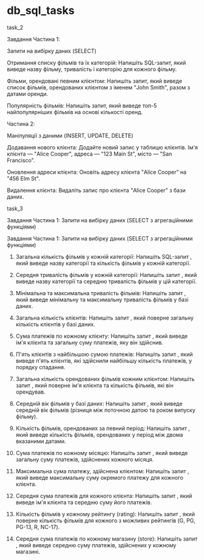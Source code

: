 # db_sql_tasks

task_2

Завдання Частина 1:

Запити на вибірку даних (SELECT)

Отримання списку фільмів та їх категорій: Напишіть SQL-запит, який виведе назву фільму, тривалість і категорію для кожного фільму.

Фільми, орендовані певним клієнтом: Напишіть запит, який виведе список фільмів, орендованих клієнтом з іменем "John Smith", разом з датами оренди.

Популярність фільмів: Напишіть запит, який виведе топ-5 найпопулярніших фільмів на основі кількості оренд.

Частина 2:

Маніпуляції з даними (INSERT, UPDATE, DELETE)

Додавання нового клієнта: Додайте новий запис у таблицю клієнтів. Ім'я клієнта — "Alice Cooper", адреса — "123 Main St", місто — "San Francisco".

Оновлення адреси клієнта: Оновіть адресу клієнта "Alice Cooper" на "456 Elm St".

Видалення клієнта: Видаліть запис про клієнта "Alice Cooper" з бази даних.

task_3

Завдання
Частина 1: Запити на вибірку даних (SELECT з агрегаційними функціями)

Завдання
Частина 1: Запити на вибірку даних (SELECT з агрегаційними функціями)
1. Загальна кількість фільмів у кожній категорії: Напишіть SQL-запит , який виведе
назву категорії та кількість фільмів у кожній категорії.

2. Середня тривалість фільмів у кожній категорії: Напишіть запит , який виведе
назву категорії та середню тривалість фільмів у цій категорії.

3. Мінімальна та максимальна тривалість фільмів: Напишіть запит , який виведе
мінімальну та максимальну тривалість фільмів у базі даних.

4. Загальна кількість клієнтів: Напишіть запит , який поверне загальну кількість
клієнтів у базі даних.

5. Сума платежів по кожному клієнту: Напишіть запит , який виведе ім'я клієнта та
загальну суму платежів, яку він здійснив.

6. П'ять клієнтів з найбільшою сумою платежів: Напишіть запит , який виведе п'ять
клієнтів, які здійснили найбільшу кількість платежів, у порядку спадання.

7. Загальна кількість орендованих фільмів кожним клієнтом: Напишіть запит ,
який поверне ім'я клієнта та кількість фільмів, які він орендував.

8. Середній вік фільмів у базі даних: Напишіть запит , який виведе середній вік
фільмів (різниця між поточною датою та роком випуску фільму).

9. Кількість фільмів, орендованих за певний період: Напишіть запит , який виведе
кількість фільмів, орендованих у період між двома вказаними датами.

10. Сума платежів по кожному місяцю: Напишіть запит , який виведе загальну суму
платежів, здійснених кожного місяця.

11. Максимальна сума платежу, здійснена клієнтом: Напишіть запит , який виведе
максимальну суму окремого платежу для кожного клієнта.

12. Середня сума платежів для кожного клієнта: Напишіть запит , який виведе ім'я
клієнта та середню суму його платежів.

13. Кількість фільмів у кожному рейтингу (rating): Напишіть запит , який поверне
кількість фільмів для кожного з можливих рейтингів (G, PG, PG-13, R, NC-17).

14. Середня сума платежів по кожному магазину (store): Напишіть запит , який
виведе середню суму платежів, здійснених у кожному магазині.
